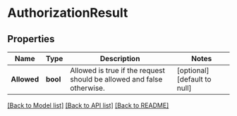 # AuthorizationResult

## Properties
Name | Type | Description | Notes
------------ | ------------- | ------------- | -------------
**Allowed** | **bool** | Allowed is true if the request should be allowed and false otherwise. | [optional] [default to null]

[[Back to Model list]](../README.md#documentation-for-models) [[Back to API list]](../README.md#documentation-for-api-endpoints) [[Back to README]](../README.md)


